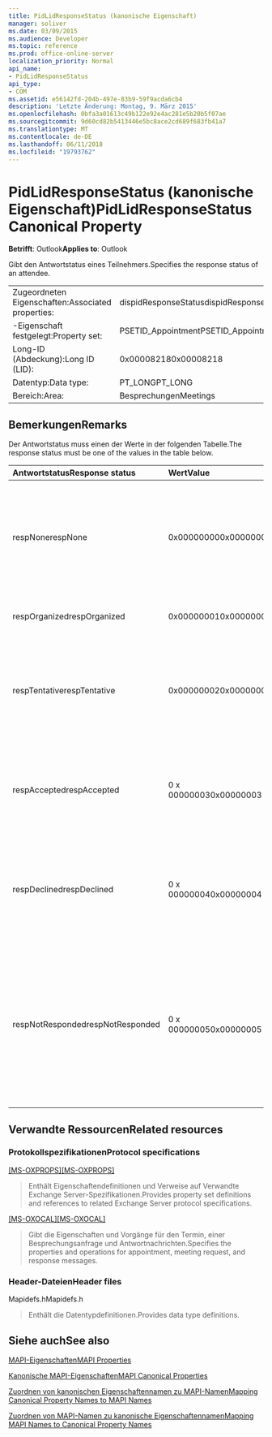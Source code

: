 ```yaml
---
title: PidLidResponseStatus (kanonische Eigenschaft)
manager: soliver
ms.date: 03/09/2015
ms.audience: Developer
ms.topic: reference
ms.prod: office-online-server
localization_priority: Normal
api_name:
- PidLidResponseStatus
api_type:
- COM
ms.assetid: e56142fd-204b-497e-83b9-59f9acda6cb4
description: 'Letzte Änderung: Montag, 9. März 2015'
ms.openlocfilehash: 0bfa3a01613c49b122e92e4ac281e5b20b5f07ae
ms.sourcegitcommit: 9d60cd82b5413446e5bc8ace2cd689f683fb41a7
ms.translationtype: MT
ms.contentlocale: de-DE
ms.lasthandoff: 06/11/2018
ms.locfileid: "19793762"
---
```

# <a name="pidlidresponsestatus-canonical-property"></a><span data-ttu-id="31740-103">PidLidResponseStatus (kanonische Eigenschaft)</span><span class="sxs-lookup"><span data-stu-id="31740-103">PidLidResponseStatus Canonical Property</span></span>

  
  
<span data-ttu-id="31740-104">**Betrifft**: Outlook</span><span class="sxs-lookup"><span data-stu-id="31740-104">**Applies to**: Outlook</span></span> 
  
<span data-ttu-id="31740-105">Gibt den Antwortstatus eines Teilnehmers.</span><span class="sxs-lookup"><span data-stu-id="31740-105">Specifies the response status of an attendee.</span></span>
  
|||
|:-----|:-----|
|<span data-ttu-id="31740-106">Zugeordneten Eigenschaften:</span><span class="sxs-lookup"><span data-stu-id="31740-106">Associated properties:</span></span>  <br/> |<span data-ttu-id="31740-107">dispidResponseStatus</span><span class="sxs-lookup"><span data-stu-id="31740-107">dispidResponseStatus</span></span>  <br/> |
|<span data-ttu-id="31740-108">-Eigenschaft festgelegt:</span><span class="sxs-lookup"><span data-stu-id="31740-108">Property set:</span></span>  <br/> |<span data-ttu-id="31740-109">PSETID_Appointment</span><span class="sxs-lookup"><span data-stu-id="31740-109">PSETID_Appointment</span></span>  <br/> |
|<span data-ttu-id="31740-110">Long-ID (Abdeckung):</span><span class="sxs-lookup"><span data-stu-id="31740-110">Long ID (LID):</span></span>  <br/> |<span data-ttu-id="31740-111">0x00008218</span><span class="sxs-lookup"><span data-stu-id="31740-111">0x00008218</span></span>  <br/> |
|<span data-ttu-id="31740-112">Datentyp:</span><span class="sxs-lookup"><span data-stu-id="31740-112">Data type:</span></span>  <br/> |<span data-ttu-id="31740-113">PT_LONG</span><span class="sxs-lookup"><span data-stu-id="31740-113">PT_LONG</span></span>  <br/> |
|<span data-ttu-id="31740-114">Bereich:</span><span class="sxs-lookup"><span data-stu-id="31740-114">Area:</span></span>  <br/> |<span data-ttu-id="31740-115">Besprechungen</span><span class="sxs-lookup"><span data-stu-id="31740-115">Meetings</span></span>  <br/> |
   
## <a name="remarks"></a><span data-ttu-id="31740-116">Bemerkungen</span><span class="sxs-lookup"><span data-stu-id="31740-116">Remarks</span></span>

<span data-ttu-id="31740-117">Der Antwortstatus muss einen der Werte in der folgenden Tabelle.</span><span class="sxs-lookup"><span data-stu-id="31740-117">The response status must be one of the values in the table below.</span></span>
  
|<span data-ttu-id="31740-118">**Antwortstatus**</span><span class="sxs-lookup"><span data-stu-id="31740-118">**Response status**</span></span>|<span data-ttu-id="31740-119">**Wert**</span><span class="sxs-lookup"><span data-stu-id="31740-119">**Value**</span></span>|<span data-ttu-id="31740-120">**Beschreibung**</span><span class="sxs-lookup"><span data-stu-id="31740-120">**Description**</span></span>|
|:-----|:-----|:-----|
|<span data-ttu-id="31740-121">respNone</span><span class="sxs-lookup"><span data-stu-id="31740-121">respNone</span></span>  <br/> |<span data-ttu-id="31740-122">0x00000000</span><span class="sxs-lookup"><span data-stu-id="31740-122">0x00000000</span></span>  <br/> |<span data-ttu-id="31740-123">Keine Antwort ist erforderlich für dieses Objekt.</span><span class="sxs-lookup"><span data-stu-id="31740-123">No response is required for this object.</span></span> <span data-ttu-id="31740-124">Dies ist die Groß-/Kleinschreibung für Terminobjekte und Antwortobjekte meeting.</span><span class="sxs-lookup"><span data-stu-id="31740-124">This is the case for appointment objects and meeting response objects.</span></span>  <br/> |
|<span data-ttu-id="31740-125">respOrganized</span><span class="sxs-lookup"><span data-stu-id="31740-125">respOrganized</span></span>  <br/> |<span data-ttu-id="31740-126">0x00000001</span><span class="sxs-lookup"><span data-stu-id="31740-126">0x00000001</span></span>  <br/> |<span data-ttu-id="31740-127">Diese Besprechung gehört zu organisieren.</span><span class="sxs-lookup"><span data-stu-id="31740-127">This meeting belongs to the organizer.</span></span>  <br/> |
|<span data-ttu-id="31740-128">respTentative</span><span class="sxs-lookup"><span data-stu-id="31740-128">respTentative</span></span>  <br/> |<span data-ttu-id="31740-129">0x00000002</span><span class="sxs-lookup"><span data-stu-id="31740-129">0x00000002</span></span>  <br/> |<span data-ttu-id="31740-130">Dieser Wert auf den Attendee-Besprechung gibt an, dass der Teilnehmer die Besprechungsanfrage mit Vorbehalt angenommen hat.</span><span class="sxs-lookup"><span data-stu-id="31740-130">This value on the attendee's meeting indicates that the attendee has tentatively accepted the meeting request.</span></span>  <br/> |
|<span data-ttu-id="31740-131">respAccepted</span><span class="sxs-lookup"><span data-stu-id="31740-131">respAccepted</span></span>  <br/> |<span data-ttu-id="31740-132">0 x 00000003</span><span class="sxs-lookup"><span data-stu-id="31740-132">0x00000003</span></span>  <br/> |<span data-ttu-id="31740-133">Dieser Wert auf den Teilnehmer Besprechung t gibt an, dass der Teilnehmer die Besprechungsanfrage angenommen hat.</span><span class="sxs-lookup"><span data-stu-id="31740-133">This value on the attendee's meeting t indicates that the attendee has accepted the meeting request.</span></span>  <br/> |
|<span data-ttu-id="31740-134">respDeclined</span><span class="sxs-lookup"><span data-stu-id="31740-134">respDeclined</span></span>  <br/> |<span data-ttu-id="31740-135">0 x 00000004</span><span class="sxs-lookup"><span data-stu-id="31740-135">0x00000004</span></span>  <br/> |<span data-ttu-id="31740-136">Dieser Wert auf den Attendee-Besprechung gibt an, dass der Teilnehmer die Besprechungsanfrage wurde abgelehnt wurde.</span><span class="sxs-lookup"><span data-stu-id="31740-136">This value on the attendee's meeting indicates that the attendee has declined the meeting request.</span></span>  <br/> |
|<span data-ttu-id="31740-137">respNotResponded</span><span class="sxs-lookup"><span data-stu-id="31740-137">respNotResponded</span></span>  <br/> |<span data-ttu-id="31740-138">0 x 00000005</span><span class="sxs-lookup"><span data-stu-id="31740-138">0x00000005</span></span>  <br/> |<span data-ttu-id="31740-139">Dieser Wert auf den Attendee-Besprechung gibt an, dass der Teilnehmer noch nicht geantwortet hat.</span><span class="sxs-lookup"><span data-stu-id="31740-139">This value on the attendee's meeting indicates the attendee has not yet responded.</span></span> <span data-ttu-id="31740-140">Dieser Wert ist auf die Besprechungsanfrage, besprechungsaktualisierung und Besprechungsabsage.</span><span class="sxs-lookup"><span data-stu-id="31740-140">This value is on the meeting request, meeting update, and meeting cancelation.</span></span>  <br/> |
   
## <a name="related-resources"></a><span data-ttu-id="31740-141">Verwandte Ressourcen</span><span class="sxs-lookup"><span data-stu-id="31740-141">Related resources</span></span>

### <a name="protocol-specifications"></a><span data-ttu-id="31740-142">Protokollspezifikationen</span><span class="sxs-lookup"><span data-stu-id="31740-142">Protocol specifications</span></span>

<span data-ttu-id="31740-143">[[MS-OXPROPS]](http://msdn.microsoft.com/library/f6ab1613-aefe-447d-a49c-18217230b148%28Office.15%29.aspx)</span><span class="sxs-lookup"><span data-stu-id="31740-143">[[MS-OXPROPS]](http://msdn.microsoft.com/library/f6ab1613-aefe-447d-a49c-18217230b148%28Office.15%29.aspx)</span></span>
  
> <span data-ttu-id="31740-144">Enthält Eigenschaftendefinitionen und Verweise auf Verwandte Exchange Server-Spezifikationen.</span><span class="sxs-lookup"><span data-stu-id="31740-144">Provides property set definitions and references to related Exchange Server protocol specifications.</span></span>
    
<span data-ttu-id="31740-145">[[MS-OXOCAL]](http://msdn.microsoft.com/library/09861fde-c8e4-4028-9346-e7c214cfdba1%28Office.15%29.aspx)</span><span class="sxs-lookup"><span data-stu-id="31740-145">[[MS-OXOCAL]](http://msdn.microsoft.com/library/09861fde-c8e4-4028-9346-e7c214cfdba1%28Office.15%29.aspx)</span></span>
  
> <span data-ttu-id="31740-146">Gibt die Eigenschaften und Vorgänge für den Termin, einer Besprechungsanfrage und Antwortnachrichten.</span><span class="sxs-lookup"><span data-stu-id="31740-146">Specifies the properties and operations for appointment, meeting request, and response messages.</span></span>
    
### <a name="header-files"></a><span data-ttu-id="31740-147">Header-Dateien</span><span class="sxs-lookup"><span data-stu-id="31740-147">Header files</span></span>

<span data-ttu-id="31740-148">Mapidefs.h</span><span class="sxs-lookup"><span data-stu-id="31740-148">Mapidefs.h</span></span>
  
> <span data-ttu-id="31740-149">Enthält die Datentypdefinitionen.</span><span class="sxs-lookup"><span data-stu-id="31740-149">Provides data type definitions.</span></span>
    
## <a name="see-also"></a><span data-ttu-id="31740-150">Siehe auch</span><span class="sxs-lookup"><span data-stu-id="31740-150">See also</span></span>



[<span data-ttu-id="31740-151">MAPI-Eigenschaften</span><span class="sxs-lookup"><span data-stu-id="31740-151">MAPI Properties</span></span>](mapi-properties.md)
  
[<span data-ttu-id="31740-152">Kanonische MAPI-Eigenschaften</span><span class="sxs-lookup"><span data-stu-id="31740-152">MAPI Canonical Properties</span></span>](mapi-canonical-properties.md)
  
[<span data-ttu-id="31740-153">Zuordnen von kanonischen Eigenschaftennamen zu MAPI-Namen</span><span class="sxs-lookup"><span data-stu-id="31740-153">Mapping Canonical Property Names to MAPI Names</span></span>](mapping-canonical-property-names-to-mapi-names.md)
  
[<span data-ttu-id="31740-154">Zuordnen von MAPI-Namen zu kanonische Eigenschaftennamen</span><span class="sxs-lookup"><span data-stu-id="31740-154">Mapping MAPI Names to Canonical Property Names</span></span>](mapping-mapi-names-to-canonical-property-names.md)

